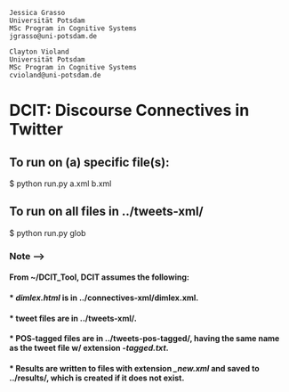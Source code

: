 ```
Jessica Grasso
Universität Potsdam
MSc Program in Cognitive Systems
jgrasso@uni-potsdam.de
```
```
Clayton Violand
Universität Potsdam
MSc Program in Cognitive Systems
cvioland@uni-potsdam.de
```
# DCIT: Discourse Connectives in Twitter
## To run on (a) specific file(s):
$ python run.py a.xml b.xml
<br>
## To run on all files in ../tweets-xml/
$ python run.py glob
<br>
### Note -->
#### From ~/DCIT_Tool, DCIT assumes the following:
#### * *dimlex.html* is in ../connectives-xml/dimlex.xml. 
#### * tweet files are in ../tweets-xml/. 
#### * POS-tagged files are in ../tweets-pos-tagged/, having the same name as the tweet file w/ extension *-tagged.txt*.
#### * Results are written to files with extension *_new.xml* and saved to **../results/**, which is created if it does not exist.
